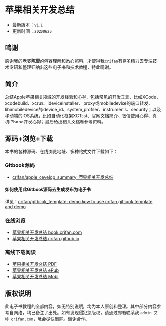 # 苹果相关开发总结

* 最新版本：`v1.1`
* 更新时间：`20200625`

## 鸣谢

感谢我的老婆**陈雪**的包容理解和悉心照料，才使得我`crifan`有更多精力去专注技术专研和整理归纳出这些电子书和技术教程，特此鸣谢。

## 简介

总结Apple苹果相关领域的开发经验和心得，包括常见的开发工具，比如XCode、xcodebuild、xcrun、ideviceinstaller、iproxy或mobiledevice的端口转发、libimobiledevice的idevice_id、system_profiler、instruments、security；以及移动端的iOS系统，比如自动化框架XCTest、官网文档简介、微信使用心得、真机iPhone开发心得；最后给出相关文档和参考资料。

## 源码+浏览+下载

本书的各种源码、在线浏览地址、多种格式文件下载如下：

### Gitbook源码

* [crifan/apple_develop_summary: 苹果相关开发总结](https://github.com/crifan/apple_develop_summary)

#### 如何使用此Gitbook源码去生成发布为电子书

详见：[crifan/gitbook_template: demo how to use crifan gitbook template and demo](https://github.com/crifan/gitbook_template)

### 在线浏览

* [苹果相关开发总结 book.crifan.com](http://book.crifan.com/books/apple_develop_summary/website)
* [苹果相关开发总结 crifan.github.io](https://crifan.github.io/apple_develop_summary/website)

### 离线下载阅读

* [苹果相关开发总结 PDF](http://book.crifan.com/books/apple_develop_summary/pdf/apple_develop_summary.pdf)
* [苹果相关开发总结 ePub](http://book.crifan.com/books/apple_develop_summary/epub/apple_develop_summary.epub)
* [苹果相关开发总结 Mobi](http://book.crifan.com/books/apple_develop_summary/mobi/apple_develop_summary.mobi)

## 版权说明

此电子书教程的全部内容，如无特别说明，均为本人原创和整理。其中部分内容参考自网络，均已备注了出处。如有发现侵犯您版权，请通过邮箱联系我 `admin 艾特 crifan.com`，我会尽快删除。谢谢合作。